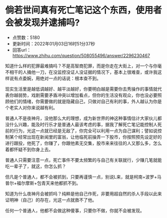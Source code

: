 # 倘若世间真有死亡笔记这个东西，使用者会被发现并逮捕吗?
- 点赞数：5180
- 更新时间：2022年01月03日16时51分37秒
- 回答url：https://www.zhihu.com/question/508055496/answer/2296230467
<body>
 <p data-pid="pEv331wg">知道什么样的犯罪最难搞吗？不是高智商犯罪，而是你走在大街上，对一个与你毫不相干的人捅他一刀，在没监控没证人没证据的情况下，基本上很难查，或许我这样说有点委婉，用绝对一点的话说：根本查不到。</p>
 <p data-pid="tPUn9sKW">现实生活里是越低调越好、越平淡越好，你要明白越是需要你去秀操作的事情就代表你越弱势，戏剧需要矛盾冲突以增加看点，但你的生活没有观众，你也没必要照顾他们的情绪，你需要做的就是隐藏自己，只做对自己有利的事，外人越认为你是个老实人对你来说越有利。</p>
 <p data-pid="jrPgxfGS">普通人不是夜神月，没他那么大的理想，成为新世界的神这种事情估计大家伙儿都没什么兴趣，能及时行乐才是普通人最该考虑的事，据我了解死亡笔记能控制人死前的行为，光这一点就已经是无敌了，你完全可以利用一点为自己谋利；譬如说控制某个经常出现在新闻里的富翁，让他临死前操弄一下股市，你按照预先设定好的进行跟投，他死了，你赚了，你跟他素无交集，股市来来往往的人又那么多，怎么着都怀疑不到你身上去。</p>
 <p data-pid="NLkzgz9Z">普通人只需要注意一点，死亡事件不要太频繁的与自己有关联就行，少赚几笔就能吃一辈子了，就这，你怎么抓？</p>
 <p data-pid="k1CUI4r6">但凡是个普通人，都不会被抓到，只要再谨慎一点，别说L来，就是柯南+波罗+马普尔+福尔摩斯+包青天来他都抓不到。</p>
 <p data-pid="MPaW36RY">知道为什么夜神月会被抓吗？纯粹是他自己作死，非要用超自然的杀人手段以此来证明神（自己）的存在，光这一点就救不了他。</p>
 <p data-pid="hVqYEDIL">任何一个普通人，他都不会做这种傻事，只要你不做，你就不会被发现。</p>
</body>